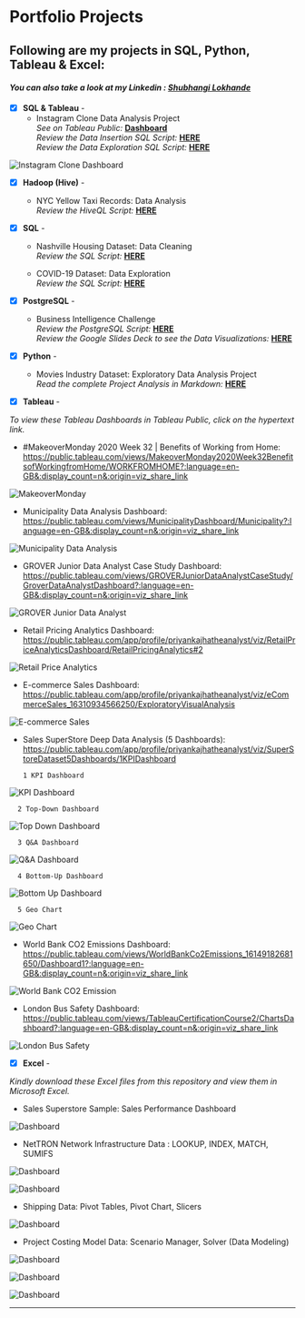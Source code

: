 # Portfolio Projects
## Following are my projects in SQL, Python, Tableau & Excel: <br />
#### *You can also take a look at my Linkedin : [Shubhangi Lokhande](https://www.linkedin.com/in/shubhangilokhande229/)* <br />



- [x] **SQL & Tableau** - 
  - Instagram Clone Data Analysis Project<br />
*See on Tableau Public:* **[Dashboard](https://public.tableau.com/views/InstagramCloneDataAnalysisDashboard/InstagramCloneDataAnalysisDashboard?:language=en-US&:display_count=n&:origin=viz_share_link)**<br />
*Review the Data Insertion SQL Script:* **[HERE](https://github.com/ShubhangiLokhande123/Data_Analyst_Portfolio_Repo/blob/main/Instagram%20Clone%20SQL%20-%20Database%20%26%20Inserting%20Data.sql)**<br />
*Review the Data Exploration SQL Script:* **[HERE](https://github.com/ShubhangiLokhande123/Data_Analyst_Portfolio_Repo/blob/main/SQL%20-%20Data%20Exploration.sql)**<br />

![Instagram Clone Dashboard](visuals/InstagramCloneDashboard.png)



- [x] **Hadoop (Hive)** - 
  - NYC Yellow Taxi Records: Data Analysis <br />
*Review the HiveQL Script:* **[HERE](https://github.com/PriyankaJhaTheAnalyst/DataAnalystPortfolioProjects/blob/main/Hadoop(Hive)%20-%20NYC%20Yellow%20Taxi%20Case%20Study.txt)**<br />



- [x] **SQL** - 
  - Nashville Housing Dataset: Data Cleaning <br />
*Review the SQL Script:* **[HERE](https://github.com/PriyankaJhaTheAnalyst/DataAnalystPortfolioProjects/blob/main/SQL%20-%20Data%20Cleaning.sql)**<br />

  - COVID-19 Dataset: Data Exploration  <br />
*Review the SQL Script:* **[HERE](https://github.com/PriyankaJhaTheAnalyst/DataAnalystPortfolioProjects/blob/main/SQL%20-%20Data%20Exploration.sql)**<br />



- [x] **PostgreSQL** - 
  - Business Intelligence Challenge <br />
*Review the PostgreSQL Script:* **[HERE](https://github.com/ShubhangiLokhande123/Data_Analyst_Portfolio_Repo/blob/main/PostgreSQL-BI-CHALLENGE)**<br />
*Review the Google Slides Deck to see the Data Visualizations:* **[HERE](https://drive.google.com/file/d/1eWC17BNaBf7qhwWkPYp943op3A4Ah0pj/view?usp=sharing)**<br />



- [x] **Python** - 
  - Movies Industry Dataset: Exploratory Data Analysis Project <br />
*Read the complete Project Analysis in Markdown:* **[HERE](https://github.com/ShubhangiLokhande123/Data_Analyst_Portfolio_Repo/blob/main/Python%20-%20Movie%20Industry%20EDA%20Project.ipynb)**<br />



- [x] **Tableau** - 

*To view these Tableau Dashboards in Tableau Public, click on the hypertext link.*

- #MakeoverMonday 2020 Week 32 | Benefits of Working from Home: https://public.tableau.com/views/MakeoverMonday2020Week32BenefitsofWorkingfromHome/WORKFROMHOME?:language=en-GB&:display_count=n&:origin=viz_share_link

![MakeoverMonday](visuals/WorkFromHome.png)  

- Municipality Data Analysis Dashboard: https://public.tableau.com/views/MunicipalityDashboard/Municipality?:language=en-GB&:display_count=n&:origin=viz_share_link

![Municipality Data Analysis](visuals/MunicipalityDataAnalysisDashboard.png)  

- GROVER Junior Data Analyst Case Study Dashboard: https://public.tableau.com/views/GROVERJuniorDataAnalystCaseStudy/GroverDataAnalystDashboard?:language=en-GB&:display_count=n&:origin=viz_share_link

![GROVER Junior Data Analyst](visuals/GroverDataAnalystDashboard.png)  


- Retail Pricing Analytics Dashboard: https://public.tableau.com/app/profile/priyankajhatheanalyst/viz/RetailPriceAnalyticsDashboard/RetailPricingAnalytics#2

![Retail Price Analytics](visuals/RetailPricingAnalytics.png)


- E-commerce Sales Dashboard: https://public.tableau.com/app/profile/priyankajhatheanalyst/viz/eCommerceSales_16310934566250/ExploratoryVisualAnalysis

![E-commerce Sales](visuals/E-commerceRetail.png)


- Sales SuperStore Deep Data Analysis (5 Dashboards): https://public.tableau.com/app/profile/priyankajhatheanalyst/viz/SuperStoreDataset5Dashboards/1KPIDashboard 
      
      1 KPI Dashboard

![KPI Dashboard](visuals/KPIDashboard.png)

      2 Top-Down Dashboard
      
![Top Down Dashboard](visuals/TopDownDashboard.png)

      3 Q&A Dashboard
      
![Q&A Dashboard](visuals/Q&ADashboard.png)

      4 Bottom-Up Dashboard
      
![Bottom Up Dashboard](visuals/BottomUpDashboard.png)

      5 Geo Chart
      
![Geo Chart](visuals/GeoChart.png)



- World Bank CO2 Emissions Dashboard: https://public.tableau.com/views/WorldBankCo2Emissions_16149182681650/Dashboard1?:language=en-GB&:display_count=n&:origin=viz_share_link 

![World Bank CO2 Emission](visuals/WorldBankCO2Emission.png)


- London Bus Safety Dashboard: https://public.tableau.com/views/TableauCertificationCourse2/ChartsDashboard?:language=en-GB&:display_count=n&:origin=viz_share_link 

![London Bus Safety](visuals/LondonBusSafety.png)



- [x] **Excel** - 

*Kindly download these Excel files from this repository and view them in Microsoft Excel.*


- Sales Superstore Sample: Sales Performance Dashboard <br />

![Dashboard](visuals/excel/Dashboards.png)


- NetTRON Network Infrastructure Data : LOOKUP, INDEX, MATCH, SUMIFS <br />

![Dashboard](visuals/excel/INDEX.png)

![Dashboard](visuals/excel/LOOKUP.png)


- Shipping Data: Pivot Tables, Pivot Chart, Slicers <br />

![Dashboard](visuals/excel/PivotReports.png)


- Project Costing Model Data: Scenario Manager, Solver (Data Modeling)

![Dashboard](visuals/excel/DataModeling.png)

![Dashboard](visuals/excel/Solver.png)

![Dashboard](visuals/excel/ScenarioManager.png)

--------------------------------------------------------------------------------------------------------------------------------------------------------------------------------
